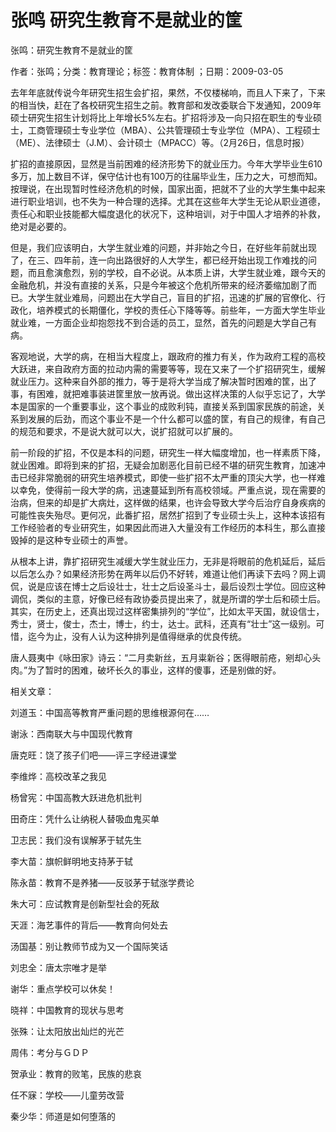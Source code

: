 # 张鸣  研究生教育不是就业的筐  
  
张鸣：研究生教育不是就业的筐  
作者：张鸣；分类：教育理论；标签：教育体制 ；日期：2009-03-05  
去年年底就传说今年研究生招生会扩招，果然，不仅楼梯响，而且人下来了，下来的相当快，赶在了各校研究生招生之前。教育部和发改委联合下发通知，2009年硕士研究生招生计划将比上年增长5%左右。扩招将涉及一向只招在职生的专业硕士，工商管理硕士专业学位（MBA）、公共管理硕士专业学位（MPA）、工程硕士（ME）、法律硕士（J.M）、会计硕士（MPACC）等。（2月26日，信息时报）  
扩招的直接原因，显然是当前困难的经济形势下的就业压力。今年大学毕业生610多万，加上数目不详，保守估计也有100万的往届毕业生，压力之大，可想而知。按理说，在出现暂时性经济危机的时候，国家出面，把就不了业的大学生集中起来进行职业培训，也不失为一种合理的选择。尤其在这些年大学生无论从职业道德，责任心和职业技能都大幅度退化的状况下，这种培训，对于中国人才培养的补救，绝对是必要的。  
但是，我们应该明白，大学生就业难的问题，并非始之今日，在好些年前就出现了，在三、四年前，连一向出路很好的人大学生，都已经开始出现工作难找的问题，而且愈演愈烈，别的学校，自不必说。从本质上讲，大学生就业难，跟今天的金融危机，并没有直接的关系，只是今年被这个危机所带来的经济萎缩加剧了而已。大学生就业难局，问题出在大学自己，盲目的扩招，迅速的扩展的官僚化、行政化，培养模式的长期僵化，学校的责任心下降等等。前些年，一方面大学生毕业就业难，一方面企业却抱怨找不到合适的员工，显然，首先的问题是大学自己有病。  
客观地说，大学的病，在相当大程度上，跟政府的推力有关，作为政府工程的高校大跃进，来自政府方面的拉动内需的需要等等，现在又来了一个扩招研究生，缓解就业压力。这种来自外部的推力，等于是将大学当成了解决暂时困难的筐，出了事，有困难，就把难事装进筐里放一放再说。做出这样决策的人似乎忘记了，大学本是国家的一个重要事业，这个事业的成败利钝，直接关系到国家民族的前途，关系到发展的后劲，而这个事业不是一个什么都可以盛的筐，有自己的规律，有自己的规范和要求，不是说大就可以大，说扩招就可以扩展的。  
前一阶段的扩招，不仅是本科的问题，研究生一样大幅度增加，也一样素质下降，就业困难。即将到来的扩招，无疑会加剧恶化目前已经不堪的研究生教育，加速冲击已经非常脆弱的研究生培养模式，即使一些扩招不太严重的顶尖大学，也一样难以幸免，使得前一段大学的病，迅速蔓延到所有高校领域。严重点说，现在需要的治病，但来的却是扩大病灶，这样做的结果，也许会导致大学今后治疗自身疾病的可能性丧失殆尽。更何况，此番扩招，居然扩招到了专业硕士头上，这种本该招有工作经验者的专业研究生，如果因此而进入大量没有工作经历的本科生，那么直接毁掉的是这种专业硕士的声誉。  
从根本上讲，靠扩招研究生减缓大学生就业压力，无非是将眼前的危机延后，延后以后怎么办？如果经济形势在两年以后仍不好转，难道让他们再读下去吗？网上调侃，说是应该在博士之后设壮士，壮士之后设圣斗士，最后设烈士学位。回应这种调侃，类似的主意，好像已经有政协委员提出来了，就是所谓的学士后和硕士后。其实，在历史上，还真出现过这样密集排列的“学位”，比如太平天国，就设信士，秀士，贤士，俊士，杰士，博士，约士，达士。武科，还真有“壮士”这一级别。可惜，迄今为止，没有人认为这种排列是值得继承的优良传统。  
唐人聂夷中《咏田家》诗云：“二月卖新丝，五月粜新谷；医得眼前疮，剜却心头肉。”为了暂时的困难，破坏长久的事业，这样的傻事，还是别做的好。  
  
相关文章：  
刘道玉：中国高等教育严重问题的思维根源何在……  
谢泳：西南联大与中国现代教育  
唐克旺：饶了孩子们吧——评三字经进课堂  
李维烨：高校改革之我见  
杨曾宪：中国高教大跃进危机批判  
田奇庄：凭什么让纳税人替吸血鬼买单  
卫志民：我们没有误解茅于轼先生  
李大苗：旗帜鲜明地支持茅于轼  
陈永苗：教育不是养猪——反驳茅于轼涨学费论  
朱大可：应试教育是创新型社会的死敌  
天涯：海艺事件的背后——教育向何处去  
汤国基：别让教师节成为又一个国际笑话  
刘忠全：唐太宗唯才是举  
谢华：重点学校可以休矣！  
晓祥：中国教育的现状与思考  
张殊：让太阳放出灿烂的光芒  
周伟：考分与ＧＤＰ  
贺承业：教育的败笔，民族的悲哀  
任不寐：学校——儿童劳改营  
秦少华：师道是如何堕落的